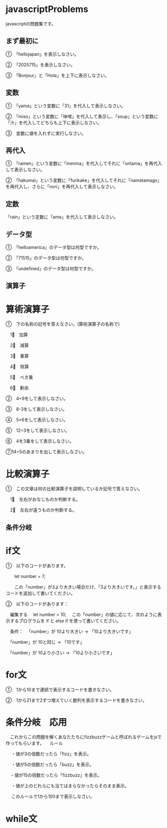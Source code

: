 # javascriptProblems
javascriptの問題集です。
## まず最初に
①　「hellojapan」を表示しなさい。

②　「2025715」を表示しなさい。

③　「Bonjour」と「Hola」を上下に表示しなさい。

## 変数
①　「yama」という変数に「31」を代入して表示しなさい。

②　「miso」という変数に「味噌」を代入して表示し、「soup」という変数に「汁」を代入してどちらも上下に表示しなさい。

③　変数に値を入れずに実行しなさい。

## 再代入
①　「ramen」という変数に「menma」を代入してそれに「ontama」を再代入して表示しなさい。

②　「hakumai」という変数に「furikake」を代入してそれに「namatamago」を再代入し、さらに「nori」を再代入して表示しなさい。

## 定数
「rain」という定数に「ame」を代入して表示しなさい。

## データ型
①　「helloamerica」のデータ型は何型ですか。

②　「71515」のデータ型は何型ですか。

③　「undefined」のデータ型は何型ですか。

## 演算子
# 算術演算子

①　下の名称の記号を答えなさい。(算術演算子の名称で)

　1⃣　加算

　2⃣　減算

　3⃣　乗算

　4⃣　除算

　5⃣　べき乗

　6⃣　剰余

②　4+9をして表示しなさい。

③　8-3をして表示しなさい。

④　5×6をして表示しなさい。

⑤　12÷3をして表示しなさい。

⑥　4を3乗をして表示しなさい。

⑦14÷5のあまりを出して表示しなさい。

# 比較演算子

①　この文章は何の比較演算子を説明しているか記号で答えなさい。

　1⃣　左右がおなじものか判断する。

　2⃣　左右が違うものか判断する。

## 条件分岐
# if文

①　以下のコードがあります。

　　let number = 7;

　　この「number」が3より大きい場合だけ、「3より大きいです。」と表示するコードを追加して書いてください。

②　以下のコードがあります：

　編集する
　let number = 10;
　この「number」の値に応じて、次のように表示するプログラムを if と else if を使って書いてください。

　条件：
　「number」が 10より大きい → 「10より大きいです」

　「number」が 10と同じ → 「10です」

　「number」が 10より小さい → 「10より小さいです」

# for文

①　1から10まで連続で表示するコードを書きなさい。

②　1から21まで2ずつ増えていく数列を表示するコードを書きなさい。

# 条件分岐　応用
 　これからこの問題を解くあなたたちにfizzbuzzゲームと呼ばれるゲームをjsで作ってもらいます。
　ルール

　 ・値が3の倍数だったら「fizz」を表示。

　 ・値が5の倍数だったら「buzz」を表示。

 　・値が15の倍数だったら「fizzbuzz」を表示。

　 ・値が上のどれらにも当てはまらなかったらそのまま表示。

　 このルールで1から100まで表示しなさい。

# while文

